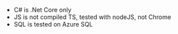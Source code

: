 
- C# is .Net Core only
- JS is not compiled TS, tested with nodeJS, not Chrome
- SQL is tested on Azure SQL